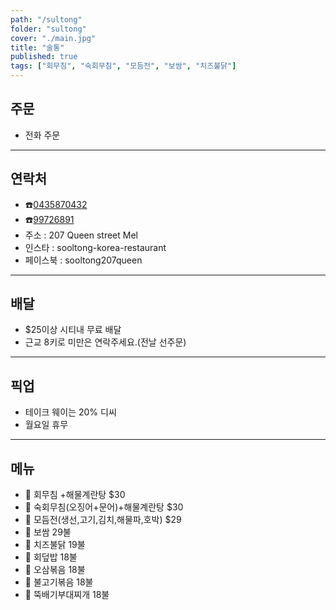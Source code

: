 ```yaml
---
path: "/sultong"
folder: "sultong"
cover: "./main.jpg"
title: "술통"
published: true
tags: ["회무침", "숙회무침", "모듬전", "보쌈", "치즈불닭"]
---
```


## 주문
- 전화 주문

---

## 연락처
- ☎️<a href="tel:0435870432">0435870432</a>
- ☎️<a href="tel:99726891">99726891</a>
- 주소 : 207 Queen street Mel 
- 인스타 : sooltong-korea-restaurant
- 페이스북 : sooltong207queen 

---

## 배달
- $25이상 시티내 무료 배달
- 근교 8키로 미만은 연락주세요.(전날 선주문)

---

## 픽업
- 테이크 웨이는 20% 디씨 
- 월요일 휴무 

---

## 메뉴
- 💟 회무침 +해물계란탕 $30
- 💟 숙회무침(오징어+문어)+해물계란탕 $30
- 💟 모듬전(생선,고기,김치,해물파,호박) $29 
- 💟 보쌈 29불 
- 💟 치즈불닭 19불
- 💟 회덮밥 18불
- 💟 오삼볶음 18불
- 💟 불고기볶음 18불
- 💟 뚝배기부대찌개 18불